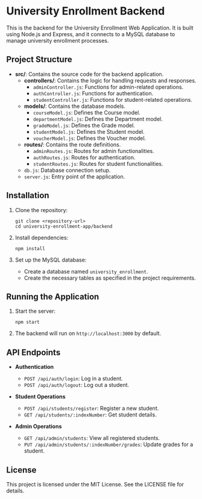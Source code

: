 # University Enrollment Backend

This is the backend for the University Enrollment Web Application. It is built using Node.js and Express, and it connects to a MySQL database to manage university enrollment processes.

## Project Structure

- **src/**: Contains the source code for the backend application.
  - **controllers/**: Contains the logic for handling requests and responses.
    - `adminController.js`: Functions for admin-related operations.
    - `authController.js`: Functions for authentication.
    - `studentController.js`: Functions for student-related operations.
  - **models/**: Contains the database models.
    - `courseModel.js`: Defines the Course model.
    - `departmentModel.js`: Defines the Department model.
    - `gradeModel.js`: Defines the Grade model.
    - `studentModel.js`: Defines the Student model.
    - `voucherModel.js`: Defines the Voucher model.
  - **routes/**: Contains the route definitions.
    - `adminRoutes.js`: Routes for admin functionalities.
    - `authRoutes.js`: Routes for authentication.
    - `studentRoutes.js`: Routes for student functionalities.
  - `db.js`: Database connection setup.
  - `server.js`: Entry point of the application.

## Installation

1. Clone the repository:
   ```
   git clone <repository-url>
   cd university-enrollment-app/backend
   ```

2. Install dependencies:
   ```
   npm install
   ```

3. Set up the MySQL database:
   - Create a database named `university_enrollment`.
   - Create the necessary tables as specified in the project requirements.

## Running the Application

1. Start the server:
   ```
   npm start
   ```

2. The backend will run on `http://localhost:3000` by default.

## API Endpoints

- **Authentication**
  - `POST /api/auth/login`: Log in a student.
  - `POST /api/auth/logout`: Log out a student.

- **Student Operations**
  - `POST /api/students/register`: Register a new student.
  - `GET /api/students/:indexNumber`: Get student details.

- **Admin Operations**
  - `GET /api/admin/students`: View all registered students.
  - `PUT /api/admin/students/:indexNumber/grades`: Update grades for a student.

## License

This project is licensed under the MIT License. See the LICENSE file for details.